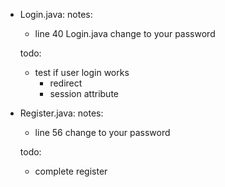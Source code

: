 - Login.java:
  notes:
    - line 40 Login.java change to your password 
  
  todo:
    - test if user login works
      - redirect
      - session attribute
    
- Register.java:
  notes:
   - line 56 change to your password
   
   todo:
   - complete register

